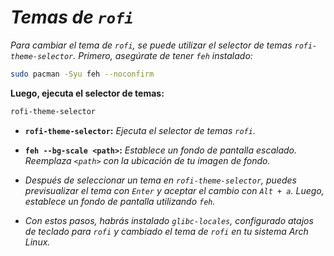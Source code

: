 <!-- Autor: Daniel Benjamin Perez Morales -->
<!-- GitHub: https://github.com/D4nitrix13 -->
<!-- Gitlab: https://gitlab.com/D4nitrix13 -->
<!-- Correo electrónico: danielperezdev@proton.me -->

# ***Temas de `rofi`***

*Para cambiar el tema de `rofi`, se puede utilizar el selector de temas `rofi-theme-selector`. Primero, asegúrate de tener `feh` instalado:*

```bash
sudo pacman -Syu feh --noconfirm
```

**Luego, ejecuta el selector de temas:**

```bash
rofi-theme-selector
```

- **`rofi-theme-selector`:** *Ejecuta el selector de temas `rofi`.*
- **`feh --bg-scale <path>`:** *Establece un fondo de pantalla escalado. Reemplaza `<path>` con la ubicación de tu imagen de fondo.*

- *Después de seleccionar un tema en `rofi-theme-selector`, puedes previsualizar el tema con `Enter` y aceptar el cambio con `Alt + a`. Luego, establece un fondo de pantalla utilizando `feh`.*

- *Con estos pasos, habrás instalado `glibc-locales`, configurado atajos de teclado para `rofi` y cambiado el tema de `rofi` en tu sistema Arch Linux.*
